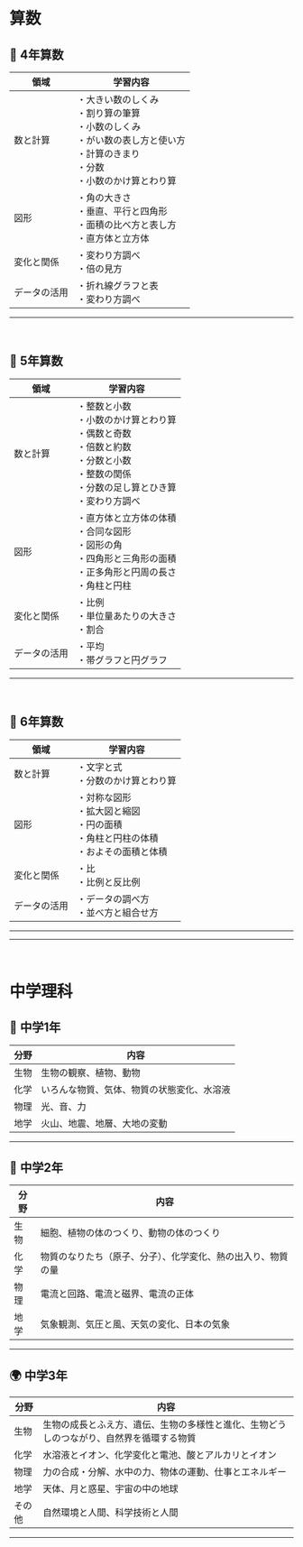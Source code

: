 # 算数

## **📘 4年算数**

| 領域     | 学習内容                                                                                    |
| ------ | --------------------------------------------------------------------------------------- |
| 数と計算   | ・大きい数のしくみ<br>・割り算の筆算<br>・小数のしくみ<br>・がい数の表し方と使い方<br>・計算のきまり<br>・分数<br>・小数のかけ算とわり算        |
| 図形     | ・角の大きさ<br>・垂直、平行と四角形<br>・面積の比べ方と表し方<br>・直方体と立方体                                         |
| 変化と関係  | ・変わり方調べ<br>・倍の見方                                                                        |
| データの活用 | ・折れ線グラフと表<br>・変わり方調べ                                                                    |

---

<br>

## **📘 5年算数**

| 領域     | 学習内容                                                                                    |
| ------ | --------------------------------------------------------------------------------------- |
| 数と計算   | ・整数と小数<br>・小数のかけ算とわり算<br>・偶数と奇数<br>・倍数と約数<br>・分数と小数<br>・整数の関係<br>・分数の足し算とひき算<br>・変わり方調べ |
| 図形     | ・直方体と立方体の体積<br>・合同な図形<br>・図形の角<br>・四角形と三角形の面積<br>・正多角形と円周の長さ<br>・角柱と円柱                  |
| 変化と関係  | ・比例<br>・単位量あたりの大きさ<br>・割合                                                               |
| データの活用 | ・平均<br>・帯グラフと円グラフ                                                                       |

---

<br>

## **📘 6年算数**

| 領域     | 学習内容                                                                                    |
| ------ | --------------------------------------------------------------------------------------- |
| 数と計算   | ・文字と式<br>・分数のかけ算とわり算                                                                    |
| 図形     | ・対称な図形<br>・拡大図と縮図<br>・円の面積<br>・角柱と円柱の体積<br>・およその面積と体積                                   |
| 変化と関係  | ・比<br>・比例と反比例                                                                           |
| データの活用 | ・データの調べ方<br>・並べ方と組合せ方                                                                   |


---
---

<br>

# 中学理科

## **🧪 中学1年**

| 分野 | 内容                    |
| -- | --------------------- |
| 生物 | 生物の観察、植物、動物           |
| 化学 | いろんな物質、気体、物質の状態変化、水溶液 |
| 物理 | 光、音、力                 |
| 地学 | 火山、地震、地層、大地の変動        |

---

## **🔬 中学2年**

| 分野 | 内容                             |
| -- | ------------------------------ |
| 生物 | 細胞、植物の体のつくり、動物の体のつくり           |
| 化学 | 物質のなりたち（原子、分子）、化学変化、熱の出入り、物質の量 |
| 物理 | 電流と回路、電流と磁界、電流の正体              |
| 地学 | 気象観測、気圧と風、天気の変化、日本の気象          |

---

## **🌍 中学3年**

| 分野  | 内容                                           |
| --- | -------------------------------------------- |
| 生物  | 生物の成長とふえ方、遺伝、生物の多様性と進化、生物どうしのつながり、自然界を循環する物質 |
| 化学  | 水溶液とイオン、化学変化と電池、酸とアルカリとイオン                   |
| 物理  | 力の合成・分解、水中の力、物体の運動、仕事とエネルギー                  |
| 地学  | 天体、月と惑星、宇宙の中の地球                              |
| その他 | 自然環境と人間、科学技術と人間                              |

---

